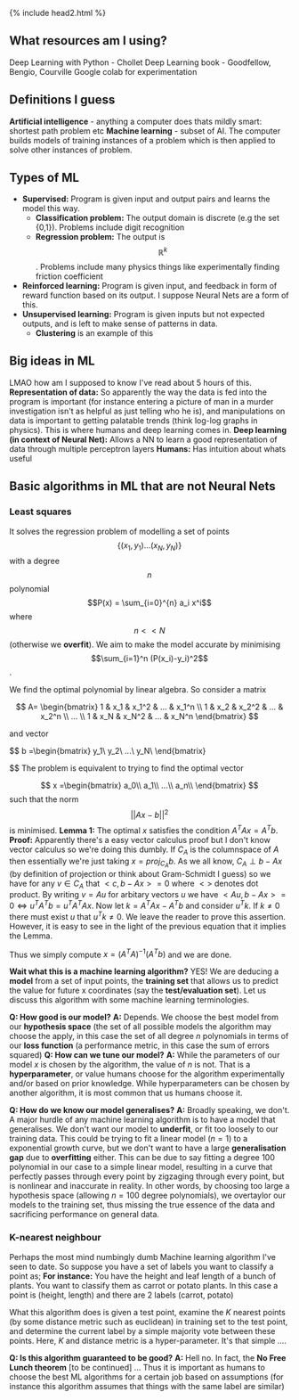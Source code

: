 
{% include head2.html %}
## What resources am I using? 
Deep Learning with Python - Chollet
Deep Learning book - Goodfellow, Bengio, Courville
Google colab for experimentation

## Definitions I guess
**Artificial intelligence** - anything a computer does thats mildly smart: shortest path problem etc
**Machine learning** - subset of AI. The computer builds models of training instances of a problem which is then applied to solve other instances of problem.

## Types of ML
- **Supervised:** Program is given input and output pairs and learns the model this way.
  - **Classification problem:** The output domain is discrete (e.g the set {0,1}). Problems include digit recognition
  - **Regression problem:** The output is $$\mathbb{R}^k$$. Problems include many physics things like experimentally finding friction coefficient
- **Reinforced learning:** Program is given input, and feedback in form of reward function based on its output. I suppose Neural Nets are a form of this.
- **Unsupervised learning:** Program is given inputs but not expected outputs, and is left to make sense of patterns in data.
  - **Clustering** is an example of this
  
## Big ideas in ML
LMAO how am I supposed to know I've read about 5 hours of this.
**Representation of data:** 
So apparently the way the data is fed into the program is important (for instance entering a picture of man in a murder investigation isn't as helpful as just telling who he is), and manipulations on data is important to getting palatable trends (think log-log graphs in physics). This is where humans and deep learning comes in.
**Deep learning (in context of Neural Net):** 
Allows a NN to learn a good representation of data through multiple perceptron layers
**Humans:** 
Has intuition about whats useful

## Basic algorithms in ML that are not Neural Nets
### Least squares
It solves the regression problem of modelling a set of points $$\{(x_1,y_1) ... (x_N,y_N)\}$$ with a degree $$n$$ polynomial $$P(x) = \sum_{i=0}^{n} a_i x^i$$ where $$n << N$$ (otherwise we **overfit**). We aim to make the model accurate by minimising $$\sum_{i=1}^n (P(x_i)-y_i)^2$$.

We find the optimal polynomial by linear algebra. So consider a matrix 

$$
A=  \begin{bmatrix}
    1 & x_1 & x_1^2 & ... & x_1^n \\
    1 & x_2 & x_2^2 & ... & x_2^n \\
    ... \\
    1 & x_N & x_N^2 & ... & x_N^n 
  \end{bmatrix}
$$

and vector 

$$
b =\begin{bmatrix}
y_1\\
y_2\\
...\\
y_N\\
\end{bmatrix}

$$
The problem is equivalent to trying to find the optimal vector

$$
x =\begin{bmatrix}
a_0\\
a_1\\
...\\
a_n\\
\end{bmatrix}
$$
such that the norm
$$
||Ax-b||^2
$$
is minimised.
**Lemma 1:** The optimal $x$ satisfies the condition $A^TAx=A^Tb$.
**Proof:** Apparently there's a easy vector calculus proof but I don't know vector calculus so we're doing this dumbly. If $C_A$ is the columnspace of $A$ then essentially we're just taking $x=proj_{C_A}  b$. As we all know, $C_A \perp b-Ax$ (by definition of projection or think about Gram-Schmidt I guess) so we have for any $v\in C_A$ that $<c,b-Ax>=0$ where $<>$ denotes dot product. By writing $v=Au$ for arbitary vectors $u$ we have $<Au, b-Ax> = 0\iff u^{T} A^{T} b = u^{T} A^{T} Ax$. Now let $k = A^TAx-A^Tb$ and consider $u^{T} k$. If $k\neq 0$ there must exist $u$ that $u^Tk\neq 0$. We leave the reader to prove this assertion. However, it is easy to see in the light of the previous equation that it implies the Lemma.

Thus we simply compute $x=(A^TA)^{-1} (A^Tb)$ and we are done.

**Wait what this is a machine learning algorithm?**
YES! We are deducing a **model** from a set of input points, the **training set** that allows us to predict the value for future x coordinates (say the **test/evaluation set**). Let us discuss this algorithm with some machine learning terminologies.

**Q: How good is our model?**
**A:** Depends. We choose the best model from our **hypothesis space** (the set of all possible models the algorithm may choose the apply, in this case the set of all degree $n$ polynomials in terms of our **loss function** (a performance metric, in this case the sum of errors squared)
**Q: How can we tune our model?**
**A:** While the parameters of our model $x$ is chosen by the algorithm, the value of $n$ is not. That is a **hyperparameter**, or  value humans choose for the algorithm experimentally and/or based on prior knowledge. While hyperparameters can be chosen by another algorithm, it is most common that us humans choose it.

**Q: How do we know our model generalises?**
**A:** Broadly speaking, we don't. A major hurdle of any machine learning algorithm is to have a model that generalises. We don't want our model to **underfit**, or fit too loosely to our training data. This could be trying to fit a linear model ($n=1$) to a exponential growth curve, but we don't want to have a large **generalisation gap** due to **overfitting** either. This can be due to say fitting a degree 100 polynomial in our case to a simple linear model, resulting in a curve that perfectly passes through every point by zigzaging through every point, but is nonlinear and inaccurate in reality. In other words, by choosing too large a hypothesis space (allowing $n=100$ degree polynomials), we overtaylor our models to the training set, thus missing the true essence of the data and sacrificing performance on general data.
### K-nearest neighbour
Perhaps the most mind numbingly dumb Machine learning algorithm I've seen to date. So suppose you have a set of labels you want to classify a point as;
**For instance:** 
 You have the height and leaf length of a bunch of plants.
 You want to classify them as carrot or potato plants.
 In this case a point is (height, length) and there are 2 labels (carrot, potato)

What this algorithm does is given a test point, examine the $K$ nearest points (by some distance metric such as euclidean) in training set to the test point, and determine the current label by a simple majority vote between these points. Here, $K$ and distance metric is a hyper-parameter. It's that simple ....

**Q: Is this algorithm guaranteed to be good?**
**A:** Hell no. In fact, the **No Free Lunch theorem** [to be continued] ... Thus it is important as humans to choose the best ML algorithms for a certain job based on assumptions (for instance this algorithm assumes that things with the same label are similar)
